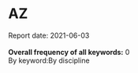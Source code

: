 <h1>AZ</h1>Report date: 2021-06-03<br><br><b>Overall frequency of all keywords:</b> 0<br>By keyword:By discipline